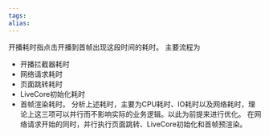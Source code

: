 ```yaml
---
tags: 
alias:
---
```

开播耗时指点击开播到首帧出现这段时间的耗时。
主要流程为
- 开播拦截器耗时
- 网络请求耗时
- 页面跳转耗时
- LiveCore初始化耗时
- 首帧渲染耗时。
分析上述耗时，主要为CPU耗时、IO耗时以及网络耗时，理论上这三项可以并行而不影响实际的业务逻辑。以此为前提来进行优化。
在网络请求开始的同时，并行执行页面跳转、LiveCore初始化和首帧预渲染。
